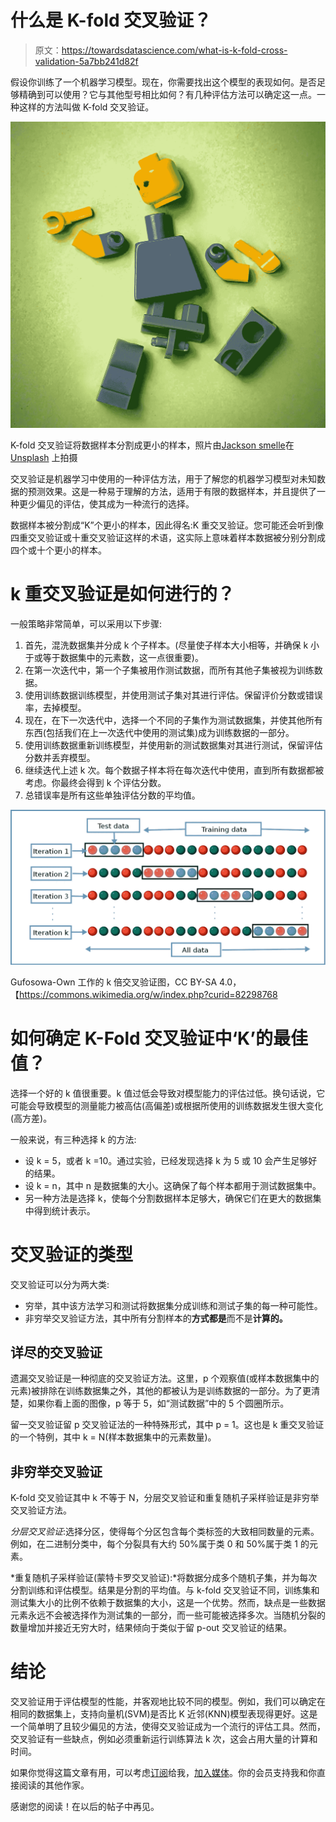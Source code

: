 # 什么是 K-fold 交叉验证？

> 原文：<https://towardsdatascience.com/what-is-k-fold-cross-validation-5a7bb241d82f>

假设你训练了一个机器学习模型。现在，你需要找出这个模型的表现如何。是否足够精确到可以使用？它与其他型号相比如何？有几种评估方法可以确定这一点。一种这样的方法叫做 K-fold 交叉验证。

![](img/d8ac4abccd9181abf732df49927b9b6e.png)

K-fold 交叉验证将数据样本分割成更小的样本，照片由[Jackson smelle](https://unsplash.com/es/@simmerdownjpg?utm_source=unsplash&utm_medium=referral&utm_content=creditCopyText)在 [Unsplash](https://unsplash.com/s/photos/split?utm_source=unsplash&utm_medium=referral&utm_content=creditCopyText) 上拍摄

交叉验证是机器学习中使用的一种评估方法，用于了解您的机器学习模型对未知数据的预测效果。这是一种易于理解的方法，适用于有限的数据样本，并且提供了一种更少偏见的评估，使其成为一种流行的选择。

数据样本被分割成“K”个更小的样本，因此得名:K 重交叉验证。您可能还会听到像四重交叉验证或十重交叉验证这样的术语，这实际上意味着样本数据被分别分割成四个或十个更小的样本。

# k 重交叉验证是如何进行的？

一般策略非常简单，可以采用以下步骤:

1.  首先，混洗数据集并分成 k 个子样本。(尽量使子样本大小相等，并确保 k 小于或等于数据集中的元素数，这一点很重要)。
2.  在第一次迭代中，第一个子集被用作测试数据，而所有其他子集被视为训练数据。
3.  使用训练数据训练模型，并使用测试子集对其进行评估。保留评价分数或错误率，去掉模型。
4.  现在，在下一次迭代中，选择一个不同的子集作为测试数据集，并使其他所有东西(包括我们在上一次迭代中使用的测试集)成为训练数据的一部分。
5.  使用训练数据重新训练模型，并使用新的测试数据集对其进行测试，保留评估分数并丢弃模型。
6.  继续迭代上述 k 次。每个数据子样本将在每次迭代中使用，直到所有数据都被考虑。你最终会得到 k 个评估分数。
7.  总错误率是所有这些单独评估分数的平均值。

![](img/a4693c1579cee1fd2749426ce21b74e5.png)

Gufosowa-Own 工作的 k 倍交叉验证图，CC BY-SA 4.0，【https://commons.wikimedia.org/w/index.php?curid=82298768 

# 如何确定 K-Fold 交叉验证中‘K’的最佳值？

选择一个好的 k 值很重要。k 值过低会导致对模型能力的评估过低。换句话说，它可能会导致模型的测量能力被高估(高偏差)或根据所使用的训练数据发生很大变化(高方差)。

一般来说，有三种选择 k 的方法:

*   设 k = 5，或者 k =10。通过实验，已经发现选择 k 为 5 或 10 会产生足够好的结果。
*   设 k = n，其中 n 是数据集的大小。这确保了每个样本都用于测试数据集中。
*   另一种方法是选择 k，使每个分割数据样本足够大，确保它们在更大的数据集中得到统计表示。

# 交叉验证的类型

交叉验证可以分为两大类:

*   穷举，其中该方法学习和测试将数据集分成训练和测试子集的每一种可能性。
*   非穷举交叉验证方法，其中所有分割样本的**方式都是**而不是**计算的。**

## 详尽的交叉验证

遗漏交叉验证是一种彻底的交叉验证方法。这里，p 个观察值(或样本数据集中的元素)被排除在训练数据集之外，其他的都被认为是训练数据的一部分。为了更清楚，如果你看上面的图像，p 等于 5，如“测试数据”中的 5 个圆圈所示。

留一交叉验证留 p 交叉验证法的一种特殊形式，其中 p = 1。这也是 k 重交叉验证的一个特例，其中 k = N(样本数据集中的元素数量)。

## 非穷举交叉验证

K-fold 交叉验证其中 k 不等于 N，分层交叉验证和重复随机子采样验证是非穷举交叉验证方法。

*分层交叉验证*:选择分区，使得每个分区包含每个类标签的大致相同数量的元素。例如，在二进制分类中，每个分裂具有大约 50%属于类 0 和 50%属于类 1 的元素。

*重复随机子采样验证(蒙特卡罗交叉验证):*将数据分成多个随机子集，并为每次分割训练和评估模型。结果是分割的平均值。与 k-fold 交叉验证不同，训练集和测试集大小的比例不依赖于数据集的大小，这是一个优势。然而，缺点是一些数据元素永远不会被选择作为测试集的一部分，而一些可能被选择多次。当随机分裂的数量增加并接近无穷大时，结果倾向于类似于留 p-out 交叉验证的结果。

# 结论

交叉验证用于评估模型的性能，并客观地比较不同的模型。例如，我们可以确定在相同的数据集上，支持向量机(SVM)是否比 K 近邻(KNN)模型表现得更好。这是一个简单明了且较少偏见的方法，使得交叉验证成为一个流行的评估工具。然而，交叉验证有一些缺点，例如必须重新运行训练算法 k 次，这会占用大量的计算和时间。

如果你觉得这篇文章有用，可以考虑[订阅](https://medium.com/@praveennellihela/subscribe)给我，[加入媒体](https://medium.com/@praveennellihela/membership)。你的会员支持我和你直接阅读的其他作家。

感谢您的阅读！在以后的帖子中再见。